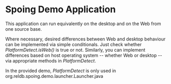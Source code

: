 Spoing Demo Application
=======================

This application can run equivalently on the desktop and on the Web from one source base.

Where necessary, desired differences between Web and desktop behaviour can be implemented via simple conditionals. Just check whether _PlatformDetect.isWeb()_
is true or not. Similarly, you can implement differences based on host operating system -- whether Web or desktop -- via appropriate methods in _PlatformDetect_.

In the provided demo, _PlatformDetect_ is only used in org.reldb.spoing.demo.launcher.Launcher.java
